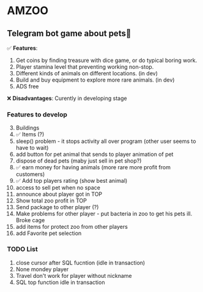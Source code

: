 # AMZOO

## Telegram bot game about pets🐇

:white_check_mark: **Features**: 
1. Get coins by finding treasure with dice game, or do typical boring work.
2. Player stamina level that preventing working non-stop.
3. Different kinds of animals on different locations. (in dev)
4. Build and buy equipment to explore more rare animals. (in dev)
5. ADS free

:x: **Disadvantages**: Curently in developing stage

### Features to develop
3. Buildings
4. :white_check_mark: Items (?) 
5. sleep() problem - it stops activity all over program (other user seems to have to wait)
6. add button for pet animal that sends to player animation of pet
7. dispose of dead pets (maby just sell in pet shop?)
8. :white_check_mark: earn money for having animals (more rare more profit from customers)
9. :white_check_mark: Add top players rating (show best animal) 
10. access to sell pet when no space
11. announce about player got in TOP
12. Show total zoo profit in TOP
13. Send package to other player (?)
14. Make problems for other player - put bacteria in zoo to get his pets ill. Broke cage
15. add items for protect zoo from other players
16. add Favorite pet selection

### TODO List
1. close cursor after SQL fucntion (idle in transaction)
2. None mondey player
3. Travel don't work for player without nickname
4. SQL top function idle in transaction
